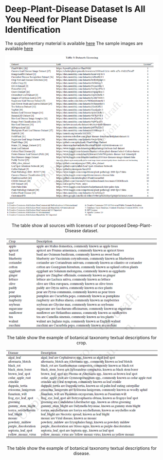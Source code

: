 # Deep-Plant-Disease Dataset Is All You Need for Plant Disease Identification

The supplementary material is available [here](supplementary_material.pdf) 
The sample images are available [here](/sample_images/) 


![Dataset_sources](figure/license.png)

<p align="center">The table show all sources with licenses of our proposed Deep-Plant-Disease dataset.</p>


![Crop_description](figure/crop_description.png)
<p align="center">The table show the example of botanical taxonomy textual descriptions for crop.</p>

![Crop_description](figure/disease_description.png)
<p align="center">The table show the example of botanical taxonomy textual descriptions for disease.</p>
